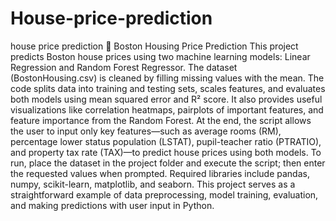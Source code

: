 # House-price-prediction
house price prediction
🏡 Boston Housing Price Prediction This project predicts Boston house prices using two machine learning models: Linear Regression and Random Forest Regressor. The dataset (BostonHousing.csv) is cleaned by filling missing values with the mean. The code splits data into training and testing sets, scales features, and evaluates both models using mean squared error and R² score. It also provides useful visualizations like correlation heatmaps, pairplots of important features, and feature importance from the Random Forest. At the end, the script allows the user to input only key features—such as average rooms (RM), percentage lower status population (LSTAT), pupil-teacher ratio (PTRATIO), and property tax rate (TAX)—to predict house prices using both models. To run, place the dataset in the project folder and execute the script; then enter the requested values when prompted. Required libraries include pandas, numpy, scikit-learn, matplotlib, and seaborn. This project serves as a straightforward example of data preprocessing, model training, evaluation, and making predictions with user input in Python.
